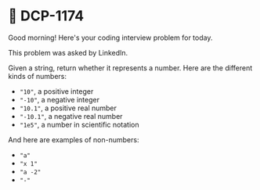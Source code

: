 # **📌 DCP-1174** 

Good morning! Here's your coding interview problem for today.

This problem was asked by LinkedIn.

Given a string, return whether it represents a number. Here are the different kinds of numbers:

 * `"10"`, a positive integer
 * `"-10"`, a negative integer
 * `"10.1"`, a positive real number
 * `"-10.1"`, a negative real number
 * `"1e5"`, a number in scientific notation

And here are examples of non-numbers:

 * `"a"`
 * `"x 1"`
 * `"a -2"`
 * `"-"`
